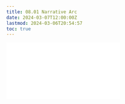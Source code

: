 ```yaml
---
title: 08.01 Narrative Arc
date: 2024-03-07T12:00:00Z
lastmod: 2024-03-06T20:54:57
toc: true
---
```


![Link to included file content](../../../../video/narrative-arc.md)
